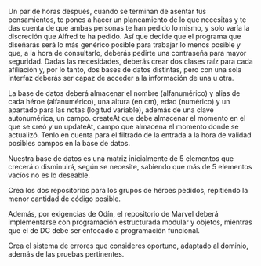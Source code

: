 
Un par de horas después, cuando se terminan de asentar tus pensamientos, te pones a hacer un planeamiento de lo que
necesitas y te das cuenta de que ambas personas te han pedido lo mismo, y solo varía la discreción que Alfred te ha
pedido. Así que decide que el programa que diseñarás será lo más genérico posible para trabajar lo menos posible y que,
a la hora de consultarlo, deberás pedirte una contraseña para mayor seguridad. Dadas las necesidades, deberás crear dos
clases raíz para cada afiliación y, por lo tanto, dos bases de datos distintas, pero con una sola interfaz deberás ser
capaz de acceder a la información de una u otra.

La base de datos deberá almacenar el nombre (alfanumérico) y alias de cada héroe (alfanumérico), una altura (en cm),
edad (numérico) y un apartado para las notas (logitud variable), además de una clave autonumérica, un campo. createAt
que debe almacenar el momento en el que se creó y un updateAt, campo que almacena el momento donde se actualizó. Tenlo
en cuenta para el filtrado de la entrada a la hora de validad posibles campos en la base de datos.

Nuestra base de datos es una matriz inicialmente de 5 elementos que crecerá o disminuirá, según se necesite, sabiendo
que más de 5 elementos vacíos no es lo deseable.

Crea los dos repositorios para los grupos de héroes pedidos, repitiendo la menor cantidad de código posible.

Además, por exigencias de Odín, el repositorio de Marvel deberá implementarse con programación estructurada modular y
objetos, mientras que el de DC debe ser enfocado a programación funcional.

Crea el sistema de errores que consideres oportuno, adaptado al dominio, además de las pruebas pertinentes.